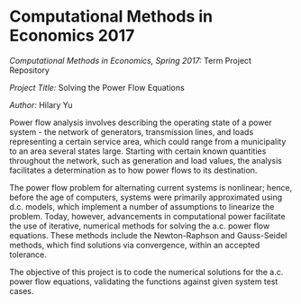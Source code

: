 # Computational Methods in Economics 2017
*Computational Methods in Economics, Spring 2017:* Term Project Repository

*Project Title:* Solving the Power Flow Equations

*Author:* Hilary Yu

Power flow analysis involves describing the operating state of a power system - the network of generators, transmission lines, and loads representing a certain service area, which could range from a municipality to an area several states large. Starting with certain known quantities throughout the network, such as generation and load values, the analysis facilitates a determination as to how power flows to its destination.

The power flow problem for alternating current systems is nonlinear; hence, before the age of computers, systems were primarily approximated using d.c. models, which implement a number of assumptions to linearize the problem. Today, however, advancements in computational power facilitate the use of iterative, numerical methods for solving the a.c. power flow equations. These methods include the Newton-Raphson and Gauss-Seidel methods, which find solutions via convergence, within an accepted tolerance. 

The objective of this project is to code the numerical solutions for the a.c. power flow equations, validating the functions against given system test cases.
